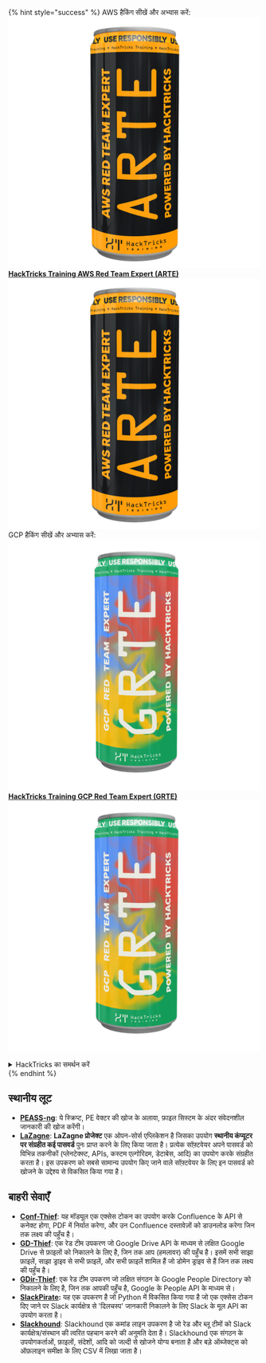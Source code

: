 {% hint style="success" %}
AWS हैकिंग सीखें और अभ्यास करें:<img src="/.gitbook/assets/arte.png" alt="" data-size="line">[**HackTricks Training AWS Red Team Expert (ARTE)**](https://training.hacktricks.xyz/courses/arte)<img src="/.gitbook/assets/arte.png" alt="" data-size="line">\
GCP हैकिंग सीखें और अभ्यास करें: <img src="/.gitbook/assets/grte.png" alt="" data-size="line">[**HackTricks Training GCP Red Team Expert (GRTE)**<img src="/.gitbook/assets/grte.png" alt="" data-size="line">](https://training.hacktricks.xyz/courses/grte)

<details>

<summary>HackTricks का समर्थन करें</summary>

* [**सदस्यता योजनाएँ**](https://github.com/sponsors/carlospolop) देखें!
* **हमारे साथ जुड़ें** 💬 [**Discord समूह**](https://discord.gg/hRep4RUj7f) या [**telegram समूह**](https://t.me/peass) या **हमें** **Twitter** 🐦 [**@hacktricks\_live**](https://twitter.com/hacktricks\_live)** पर फॉलो करें।**
* **हैकिंग ट्रिक्स साझा करें और** [**HackTricks**](https://github.com/carlospolop/hacktricks) और [**HackTricks Cloud**](https://github.com/carlospolop/hacktricks-cloud) गिटहब रिपोजिटरी में PR सबमिट करें।

</details>
{% endhint %}


## **स्थानीय लूट**

* [**PEASS-ng**](https://github.com/carlospolop/PEASS-ng): ये स्क्रिप्ट, PE वेक्टर की खोज के अलावा, फ़ाइल सिस्टम के अंदर संवेदनशील जानकारी की खोज करेंगी।
* [**LaZagne**](https://github.com/AlessandroZ/LaZagne): **LaZagne प्रोजेक्ट** एक ओपन-सोर्स एप्लिकेशन है जिसका उपयोग **स्थानीय कंप्यूटर पर संग्रहीत कई पासवर्ड** पुनः प्राप्त करने के लिए किया जाता है। प्रत्येक सॉफ़्टवेयर अपने पासवर्ड को विभिन्न तकनीकों (प्लेनटेक्स्ट, APIs, कस्टम एल्गोरिदम, डेटाबेस, आदि) का उपयोग करके संग्रहीत करता है। इस उपकरण को सबसे सामान्य उपयोग किए जाने वाले सॉफ़्टवेयर के लिए इन पासवर्ड को खोजने के उद्देश्य से विकसित किया गया है।

## **बाहरी सेवाएँ**

* [**Conf-Thief**](https://github.com/antman1p/Conf-Thief): यह मॉड्यूल एक एक्सेस टोकन का उपयोग करके Confluence के API से कनेक्ट होगा, PDF में निर्यात करेगा, और उन Confluence दस्तावेज़ों को डाउनलोड करेगा जिन तक लक्ष्य की पहुँच है।
* [**GD-Thief**](https://github.com/antman1p/GD-Thief): एक रेड टीम उपकरण जो Google Drive API के माध्यम से लक्षित Google Drive से फ़ाइलों को निकालने के लिए है, जिन तक आप (हमलावर) की पहुँच है। इसमें सभी साझा फ़ाइलें, साझा ड्राइव से सभी फ़ाइलें, और सभी फ़ाइलें शामिल हैं जो डोमेन ड्राइव से हैं जिन तक लक्ष्य की पहुँच है।
* [**GDir-Thief**](https://github.com/antman1p/GDir-Thief): एक रेड टीम उपकरण जो लक्षित संगठन के Google People Directory को निकालने के लिए है, जिन तक आपकी पहुँच है, Google के People API के माध्यम से।
* [**SlackPirate**](https://github.com/emtunc/SlackPirate)**:** यह एक उपकरण है जो Python में विकसित किया गया है जो एक एक्सेस टोकन दिए जाने पर Slack कार्यक्षेत्र से 'दिलचस्प' जानकारी निकालने के लिए Slack के मूल API का उपयोग करता है।
*   [**Slackhound**](https://github.com/BojackThePillager/Slackhound): Slackhound एक कमांड लाइन उपकरण है जो रेड और ब्लू टीमों को Slack कार्यक्षेत्र/संस्थान की त्वरित पहचान करने की अनुमति देता है। Slackhound एक संगठन के उपयोगकर्ताओं, फ़ाइलों, संदेशों, आदि को जल्दी से खोजने योग्य बनाता है और बड़े ऑब्जेक्ट्स को ऑफ़लाइन समीक्षा के लिए CSV में लिखा जाता है।
